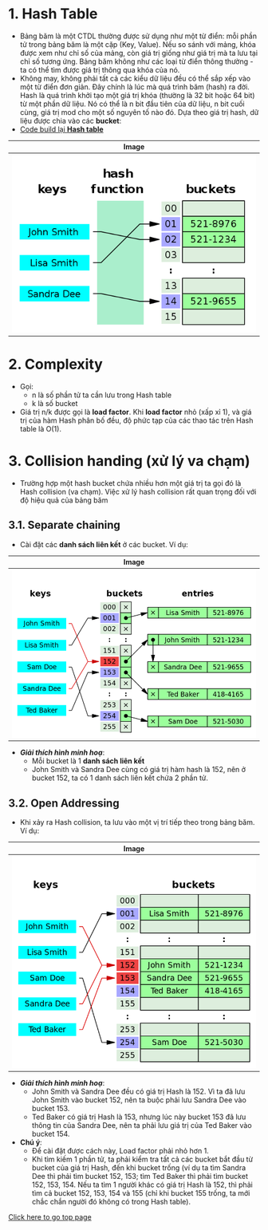 # 1. Hash Table
- Bảng băm là một CTDL thường được sử dụng như một từ điển: mỗi phần tử trong bảng băm là một cặp (Key, Value). Nếu so sánh với mảng, khóa được xem như chỉ số của mảng, còn giá trị giống như giá trị mà ta lưu tại chỉ số tương ứng. Bảng băm không như các loại từ điển thông thường - ta có thể tìm được giá trị thông qua khóa của nó.
- Không may, không phải tất cả các kiểu dữ liệu đều có thể sắp xếp vào một từ điển đơn giản. Đây chính là lúc mà quá trình băm (hash) ra đời. Hash là quá trình khởi tạo một giá trị khóa (thường là 32 bit hoặc 64 bit) từ một phần dữ liệu. Nó có thể là n bit đầu tiên của dữ liệu, n bit cuối cùng, giá trị mod cho một số nguyên tố nào đó. Dựa theo giá trị hash, dữ liệu được chia vào các **bucket**:
- [Code build lại **Hash table**]()

|Image|
|---|
|![hash table](./image/hash-table.png)|

# 2. Complexity
- Gọi:
	- n là số phần tử ta cần lưu trong Hash table
	- k là số bucket
- Giá trị n/k được gọi là **load factor**. Khi **load factor** nhỏ (xấp xỉ 1), và giá trị của hàm Hash phân bố đều, độ phức tạp của các thao tác trên Hash table là O(1).

# 3. Collision handing (xử lý va chạm)
- Trường hợp một hash bucket chứa nhiều hơn một giá trị ta gọi đó là Hash collision (va chạm). Việc xử lý hash collision rất quan trọng đối với độ hiệu quả của bảng băm
## 3.1. Separate chaining
- Cài đặt các **danh sách liên kết** ở các bucket. Ví dụ:

|Image|
|---|
|![seperate chaining](./image/seperate-chaining.png)|

- ***Giải thích hình minh hoạ***:
 	- Mỗi bucket là 1 **danh sách liên kết**
	- John Smith và Sandra Dee cùng có giá trị hàm hash là 152, nên ở bucket 152, ta có 1 danh sách liên kết chứa 2 phần tử.
## 3.2. Open Addressing
- Khi xảy ra Hash collision, ta lưu vào một vị trí tiếp theo trong bảng băm. Ví dụ:

|Image|
|---|
|![Open Addressing](./image/open-addressing.png)|
- ***Giải thích hình minh hoạ***:
    - John Smith và Sandra Dee đều có giá trị Hash là 152. Vì ta đã lưu John Smith vào bucket 152, nên ta buộc phải lưu Sandra Dee vào bucket 153.
    - Ted Baker có giá trị Hash là 153, nhưng lúc này bucket 153 đã lưu thông tin của Sandra Dee, nên ta phải lưu giá trị của Ted Baker vào bucket 154.
- **Chú ý**:
	- Để cài đặt được cách này, Load factor phải nhỏ hơn 1.
	- Khi tìm kiếm 1 phần tử, ta phải kiểm tra tất cả các bucket bắt đầu từ bucket của giá trị Hash, đến khi bucket trống (ví dụ ta tìm Sandra Dee thì phải tìm bucket 152, 153; tìm Ted Baker thì phải tìm bucket 152, 153, 154. Nếu ta tìm 1 người khác có giá trị Hash là 152, thì phải tìm cả bucket 152, 153, 154 và 155 (chỉ khi bucket 155 trống, ta mới chắc chắn người đó không có trong Hash table).

[Click here to go top page](#1-hash-table)